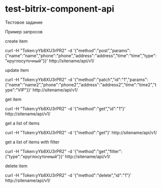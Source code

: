 # test-bitrix-component-api
Тестовое задание

Пример запросов

create item

curl -H "Token:yYb8XU3rPR2" -d '{"method":"post","params":{"name":"name","phone":"phone","address":"address","time":"time","type":"круглосуточный"}}' http://sitename/api/v1/


update item

curl -H "Token:yYb8XU3rPR2" -d '{"method":"patch","id":"1","params":{"name":"name2","phone":"phone2","address":"address2","time":"time2","type":"VIP"}}' http://sitename/api/v1/


get item

curl -H "Token:yYb8XU3rPR2" -d '{"method":"get","id":"1"}' http://sitename/api/v1/


get a list of items

curl -H "Token:yYb8XU3rPR2" -d '{"method":"get"}' http://sitename/api/v1/


get a list of items with filter

curl -H "Token:yYb8XU3rPR2" -d '{"method":"get","filter":{"type":"круглосуточный"}}' http://sitename/api/v1/


delete item

curl -H "Token:yYb8XU3rPR2" -d '{"method":"delete","id":"1"}' http://sitename/api/v1/

